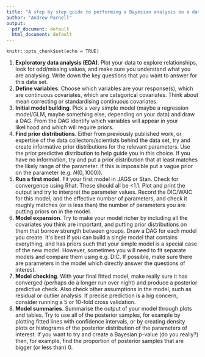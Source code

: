 ```yaml
---
title: "A step by step guide to performing a Bayesian analysis on a data set"
author: "Andrew Parnell"
output:
  pdf_document: default
  html_document: default
---
```


```{r setup, include=FALSE}
knitr::opts_chunk$set(echo = TRUE)
```

1. __Exploratory data analysis (EDA)__. Plot your data to explore relationships, look for odd/missing values, and make sure you understand what you are analysing. Write down the key questions that you want to answer for this data set. 
2. __Define variables__. Choose which variables are your response(s), which are continuous covariates, which are categorical covariates. Think about mean correcting or standardising continuous covariates.
3. __Initial model building__. Pick a very simple model (maybe a regression model/GLM, maybe something else, depending on your data) and draw a DAG. From the DAG identify which variables will appear in your likelihood and which will require priors.
4. __Find prior distributions__. Either from previously published work, or expertise of the data collectors/scientists behind the data set, try and create informative prior distributions for the relevant parameters. Use the prior predictive distribution to help guide you in this choice. If you have no information, try and put a prior distribution that at least matches the likely range of the parameter. If this is impossible put a vague prior on the parameter (e.g. $N(0, 1000)$).
5. __Run a first model__. Fit your first model in JAGS or Stan. Check for convergence using Rhat. These should all be <1.1. Plot and print the output and try to interpret the parameter values. Record the DIC/WAIC for this model, and the effective number of parameters, and check it roughly matches (or is less than) the number of parameters you are putting priors on in the model.
6. __Model expansion__. Try to make your model richer by including all the covariates you think are important, and putting prior distributions on them that borrow strength between groups. Draw a DAG for each model you create. It's best if you can build a single model that contains everything, and has priors such that your simple model is a special case of the new model. However, sometimes you will need to fit separate models and compare them using e.g. DIC. If possible, make sure there are parameters in the model which directly answer the questions of interest.
7. __Model checking__. With your final fitted model, make really sure it has converged (perhaps do a longer run over night) and produce a posterior predictive check. Also check other assumptions in the model, such as residual or outlier analysis. If precise prediction is a big concern, consider running a 5 or 10-fold cross validation.
8. __Model summaries__. Summarise the output of your model through plots and tables. Try to use all of the posterior samples, for example by plotting fitted lines with confidence intervals, or by creating density plots or histograms of the posterior distribution of the parameters of interest. If you want to try and create a Bayesian p-value (do you really?) then, for example, find the proportion of posterior samples that are bigger (or less than) 0. 